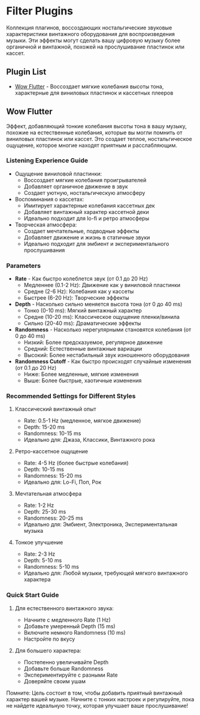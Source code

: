 # Filter Plugins

Коллекция плагинов, воссоздающих ностальгические звуковые характеристики винтажного оборудования для воспроизведения музыки. Эти эффекты могут сделать вашу цифровую музыку более органичной и винтажной, похожей на прослушивание пластинок или кассет.

## Plugin List

- [Wow Flutter](#wow-flutter) - Воссоздает мягкие колебания высоты тона, характерные для виниловых пластинок и кассетных плееров

## Wow Flutter

Эффект, добавляющий тонкие колебания высоты тона в вашу музыку, похожие на естественные колебания, которые вы могли помнить от виниловых пластинок или кассет. Это создает теплое, ностальгическое ощущение, которое многие находят приятным и расслабляющим.

### Listening Experience Guide
- Ощущение виниловой пластинки:
  - Воссоздает мягкие колебания проигрывателей
  - Добавляет органичное движение в звук
  - Создает уютную, ностальгическую атмосферу
- Воспоминания о кассетах:
  - Имитирует характерные колебания кассетных дек
  - Добавляет винтажный характер кассетной деки
  - Идеально подходит для lo-fi и ретро атмосферы
- Творческая атмосфера:
  - Создает мечтательные, подводные эффекты
  - Добавляет движение и жизнь в статичные звуки
  - Идеально подходит для эмбиент и экспериментального прослушивания

### Parameters
- **Rate** - Как быстро колеблется звук (от 0.1 до 20 Hz)
  - Медленнее (0.1-2 Hz): Движение как у виниловой пластинки
  - Средне (2-6 Hz): Колебания как у кассеты
  - Быстрее (6-20 Hz): Творческие эффекты
- **Depth** - Насколько сильно меняется высота тона (от 0 до 40 ms)
  - Тонко (0-10 ms): Мягкий винтажный характер
  - Средне (10-20 ms): Классическое ощущение пленки/винила
  - Сильно (20-40 ms): Драматические эффекты
- **Randomness** - Насколько нерегулярными становятся колебания (от 0 до 40 ms)
  - Низкий: Более предсказуемое, регулярное движение
  - Средний: Естественные винтажные вариации
  - Высокий: Более нестабильный звук изношенного оборудования
- **Randomness Cutoff** - Как быстро происходят случайные изменения (от 0.1 до 20 Hz)
  - Ниже: Более медленные, мягкие изменения
  - Выше: Более быстрые, хаотичные изменения

### Recommended Settings for Different Styles

1. Классический винтажный опыт
   - Rate: 0.5-1 Hz (медленное, мягкое движение)
   - Depth: 15-20 ms
   - Randomness: 10-15 ms
   - Идеально для: Джаза, Классики, Винтажного рока

2. Ретро-кассетное ощущение
   - Rate: 4-5 Hz (более быстрые колебания)
   - Depth: 10-15 ms
   - Randomness: 15-20 ms
   - Идеально для: Lo-Fi, Поп, Рок

3. Мечтательная атмосфера
   - Rate: 1-2 Hz
   - Depth: 25-30 ms
   - Randomness: 20-25 ms
   - Идеально для: Эмбиент, Электроника, Экспериментальная музыка

4. Тонкое улучшение
   - Rate: 2-3 Hz
   - Depth: 5-10 ms
   - Randomness: 5-10 ms
   - Идеально для: Любой музыки, требующей мягкого винтажного характера

### Quick Start Guide

1. Для естественного винтажного звука:
   - Начните с медленного Rate (1 Hz)
   - Добавьте умеренный Depth (15 ms)
   - Включите немного Randomness (10 ms)
   - Настройте по вкусу

2. Для большего характера:
   - Постепенно увеличивайте Depth
   - Добавьте больше Randomness
   - Экспериментируйте с разными Rate
   - Доверяйте своим ушам

Помните: Цель состоит в том, чтобы добавить приятный винтажный характер вашей музыке. Начните с тонких настроек и регулируйте, пока не найдете идеальную точку, которая улучшает ваше прослушивание!
